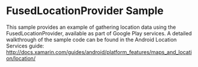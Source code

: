 FusedLocationProvider Sample
================================

This sample provides an example of gathering location data using the FusedLocationProvider, available as part of Google Play services. A detailed walkthrough of the sample code can be found in the Android Location Services guide: http://docs.xamarin.com/guides/android/platform_features/maps_and_location/location/
